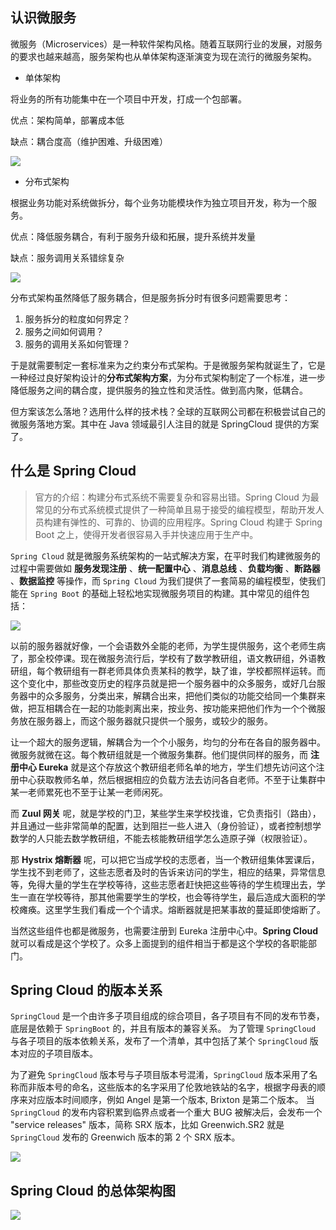 ## 认识微服务

微服务（Microservices）是一种软件架构风格。随着互联网行业的发展，对服务的要求也越来越高，服务架构也从单体架构逐渐演变为现在流行的微服务架构。

- 单体架构

将业务的所有功能集中在一个项目中开发，打成一个包部署。

优点：架构简单，部署成本低

缺点：耦合度高（维护困难、升级困难）

![](https://resource.lzyan.fun/PigGo/image-20210713202807818.png)

- 分布式架构

根据业务功能对系统做拆分，每个业务功能模块作为独立项目开发，称为一个服务。

优点：降低服务耦合，有利于服务升级和拓展，提升系统并发量

缺点：服务调用关系错综复杂

![](https://resource.lzyan.fun/PigGo/image-20210713203124797.png)

分布式架构虽然降低了服务耦合，但是服务拆分时有很多问题需要思考：

1. 服务拆分的粒度如何界定？
2. 服务之间如何调用？
3. 服务的调用关系如何管理？

于是就需要制定一套标准来为之约束分布式架构。于是微服务架构就诞生了，它是一种经过良好架构设计的**分布式架构方案**，为分布式架构制定了一个标准，进一步降低服务之间的耦合度，提供服务的独立性和灵活性。做到高内聚，低耦合。

但方案该怎么落地？选用什么样的技术栈？全球的互联网公司都在积极尝试自己的微服务落地方案。其中在 Java 领域最引人注目的就是 SpringCloud 提供的方案了。

## 什么是 Spring Cloud

> 官方的介绍：构建分布式系统不需要复杂和容易出错。Spring Cloud 为最常见的分布式系统模式提供了一种简单且易于接受的编程模型，帮助开发人员构建有弹性的、可靠的、协调的应用程序。Spring Cloud 构建于 Spring Boot 之上，使得开发者很容易入手并快速应用于生产中。

`Spring Cloud` 就是微服务系统架构的一站式解决方案，在平时我们构建微服务的过程中需要做如 **服务发现注册** 、**统一配置中心** 、**消息总线** 、**负载均衡** 、**断路器** 、**数据监控** 等操作，而 `Spring Cloud` 为我们提供了一套简易的编程模型，使我们能在 `Spring Boot` 的基础上轻松地实现微服务项目的构建。其中常见的组件包括：

![](https://resource.lzyan.fun/PigGo/image-20210713204155887.png)

以前的服务器就好像，一个会语数外全能的老师，为学生提供服务，这个老师生病了，那全校停课。现在微服务流行后，学校有了数学教研组，语文教研组，外语教研组，每个教研组有一群老师具体负责某科的教学，缺了谁，学校都照样运转。而这个变化中，那些改变历史的程序员就是把一个服务器中的众多服务，或好几台服务器中的众多服务，分类出来，解耦合出来，把他们类似的功能交给同一个集群来做，把互相耦合在一起的功能剥离出来，按业务、按功能来把他们作为一个个微服务放在服务器上，而这个服务器就只提供一个服务，或较少的服务。

让一个超大的服务逻辑，解耦合为一个个小服务，均匀的分布在各自的服务器中。微服务就微在这。每个教研组就是一个微服务集群。他们提供同样的服务，而 **注册中心 Eureka** 就是这个存放这个教研组老师名单的地方，学生们想先访问这个注册中心获取教师名单，然后根据相应的负载方法去访问各自老师。不至于让集群中某一老师累死也不至于让某一老师闲死。

而 **Zuul 网关** 呢，就是学校的门卫，某些学生来学校找谁，它负责指引（路由），并且通过一些非常简单的配置，达到阻拦一些人进入（身份验证），或者控制想学数学的人只能去数学教研组，不能去核能教研组学怎么造原子弹（权限验证）。

那 **Hystrix 熔断器** 呢，可以把它当成学校的志愿者，当一个教研组集体罢课后，学生找不到老师了，这些志愿者及时的告诉来访问的学生，相应的结果，异常信息等，免得大量的学生在学校等待，这些志愿者赶快把这些等待的学生梳理出去，学生一直在学校等待，那其他需要学生的学校，也会等待学生，最后造成大面积的学校瘫痪。这里学生我们看成一个个请求。熔断器就是把某事故的蔓延即使熔断了。

当然这些组件也都是微服务，也需要注册到 Eureka 注册中心中。**Spring Cloud** 就可以看成是这个学校了。众多上面提到的组件相当于都是这个学校的各职能部门。

## Spring Cloud 的版本关系

`SpringCloud` 是一个由许多子项目组成的综合项目，各子项目有不同的发布节奏，底层是依赖于 `SpringBoot` 的，并且有版本的兼容关系。 为了管理 `SpringCloud` 与各子项目的版本依赖关系，发布了一个清单，其中包括了某个 `SpringCloud` 版本对应的子项目版本。

为了避免 `SpringCloud` 版本号与子项目版本号混淆，`SpringCloud` 版本采用了名称而非版本号的命名，这些版本的名字采用了伦敦地铁站的名字，根据字母表的顺序来对应版本时间顺序，例如 Angel 是第一个版本, Brixton 是第二个版本。 当 `SpringCloud` 的发布内容积累到临界点或者一个重大 BUG 被解决后，会发布一个 "service releases" 版本，简称 SRX 版本，比如 Greenwich.SR2 就是 `SpringCloud` 发布的 Greenwich 版本的第 2 个 SRX 版本。

![](https://resource.lzyan.fun/PigGo/20211112104646.png)

## Spring Cloud 的总体架构图

![](https://resource.lzyan.fun/PigGo/克隆-springCloud微服务架构图.drawio.png)